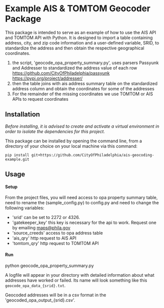 # Example AIS & TOMTOM Geocoder Package
This package is intended to serve as an example of how to use the AIS API and TOMTOM API with Python. 
It is designed to import a table containing address, city, and zip code information and a user-defined variable, SRID, to standardize the address and
then obtain the respective geographical coordinates. 

1. the script, 'geocode_opa_property_summary.py', uses parsers Passyunk and Addresser to standardized the address value of each row
https://github.com/CityOfPhiladelphia/passyunk
https://pypi.org/project/addresser/
2. then the table joins with ais address summary table on the standardized address column and obtain the coordinates for some of the addresses
3. For the remainder of the missing coordinates we use TOMTOM or AIS APIs to request coordinates 


## Installation
_Before installing, it is advised to create and activate a virtual environment in order to isolate the dependencies for this project._

This package can be installed by opening the command line, from a directory of your choice on your local machine via this command: 
 
    pip install git+https://github.com/CityOfPhiladelphia/ais-geocoding-example.git
    

## Usage
#### Setup
From the project files, you will need access to opa property summary table, need to rename the (sample_config.py) to config.py and need to change the following variables: 

- 'srid' can be set to 2272 or 4326.
- 'gatekeeper_key' this key is necessary for the api to work. Request one by emailing maps@phila.gov
- 'source_creeds' access to opa address table
- 'ais_qry' http request to AIS API
- 'tomtom_qry' http request to TOMTOM API

#### Run
python geocode_opa_property_summary.py

A logfile will appear in your directory with detailed information about what addresses have worked or failed. Its name will look something like this `geocode_opa_data_{srid}.txt`. 

Geocoded addresses will be in a csv format in the 'geocoded_opa_output_{srid}.csv'.  
